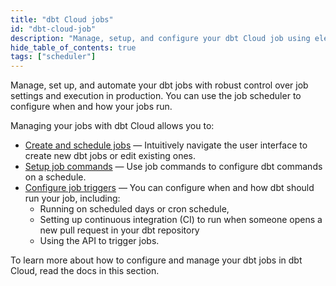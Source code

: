 ```yaml
---
title: "dbt Cloud jobs"
id: "dbt-cloud-job"
description: "Manage, setup, and configure your dbt Cloud job using elegant job commands and triggers."
hide_table_of_contents: true
tags: ["scheduler"]
---
```


Manage, set up, and automate your dbt jobs with robust control over job settings and execution in production. You can use the job scheduler to configure when and how your jobs run. 

Managing your jobs with dbt Cloud allows you to:

- [Create and schedule jobs](/docs/deploy/job-settings) &mdash; Intuitively navigate the user interface to create new dbt jobs or edit existing ones.
- [Setup job commands](/docs/deploy/job-commands) &mdash; Use job commands to configure dbt commands on a schedule.
- [Configure job triggers](/docs/deploy/job-triggers) &mdash; You can configure when and how dbt should run your job, including:
	* Running on scheduled days or cron schedule, 
	* Setting up continuous integration (CI) to run when someone opens a new pull request in your dbt repository
	* Using the API to trigger jobs.  

To learn more about how to configure and manage your dbt jobs in dbt Cloud, read the docs in this section.

<DocCarousel slidesPerView={1}>

<Lightbox src ="/img/docs/dbt-cloud/using-dbt-cloud/job-commands.gif" width="75%" title="Setting up a job and configuring checkbox and dbt commands"/>

<Lightbox src ="/img/docs/dbt-cloud/using-dbt-cloud/triggers.jpg" width="85%" title="Configuring your job triggers"/>

</DocCarousel>

